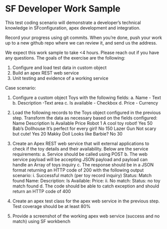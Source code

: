 # SF Developer Work Sample

This test coding scenario will demonstrate a developer’s technical knowledge in
SFconfiguration, apex development and integration.

Record your progress using git commits. When you’re done, push your work up to a new
github repo where we can review it, and send us the address.

We expect this work sample to take <4 hours. Please reach out if you have any questions.
The goals of the exercise are the following:

1. Configure and load test data in custom object
2. Build an apex REST web service
3. Unit testing and evidence of a working service

Case scenario:
1. Configure a custom object Toys with the following fields:
a. Name - Text
b. Description -Text area
c. Is available - Checkbox
d. Price - Currency

2. Load the following records to the Toys object configured in the previous step.
Transform the data as necessary based on the fields configured:
Name Description Is Available Price
Robot 1 A cool toy robot! Yes 50
Bab’s Dollhouse It’s perfect for
every girl!
No 150
Lazer Gun Not scary but cute! Yes 20
Makky Doll Looks like Barbie? No 30

3. Create an Apex REST web service that will external applications to check if the toy
details and their availability. Below are the service requirements:
a. Service should be called using POST
b. The web service payload will be accepting JSON payload and payload can
handle an Array of toys inquiry
c. The response should be in a JSON format returning an HTTP code of 200
with the following output scenario:
i. Successful match (per toy record inquiry)
Status: Match found
Name: <name of the toy>
Description: <description of the toy>
Is Available: <availability of the toy>
Price: <price of the toy>
ii. No match:
Status: no toy match found
d. The code should be able to catch exception and should return an HTTP code
of 400

4. Create an apex test class for the apex web service in the previous step. Test
coverage should be at least 80%

5. Provide a screenshot of the working apex web service (success and no match) using
SF workbench
